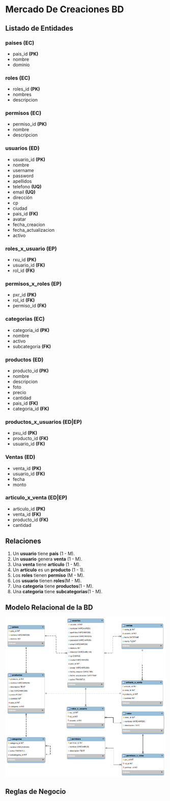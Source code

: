 # Mercado De Creaciones BD

## Listado de Entidades

### paises (EC)

- pais_id **(PK)**
- nombre
- dominio

### roles (EC)

- roles_id **(PK)**
- nombres
- descripcion

### permisos **(EC)**

- permiso_id **(PK)**
- nombre
- descripcion

### usuarios (ED)

- usuario_id **(PK)**
- nombre
- username
- password
- apellidos
- telefono **(UQ)**
- email **(UQ)**
- dirección
- cp
- ciudad
- pais_id **(FK)**
- avatar
- fecha_creacion
- fecha_actualizacion
- activo

### roles\_x\_usuario **(EP)**

- rxu_id **(PK)**
- usuario_id **(FK)**
- rol_id **(FK)**

### permisos\_x\_roles **(EP)**

- pxr_id **(PK)**
- rol_id **(FK)**
- permiso_id **(FK)**

### categorias (EC)

- categoria_id **(PK)**
- nombre
- activo
- subcategoria **(FK)**

### productos (ED)

- producto_id **(PK)**
- nombre
- descripcion
- foto
- precio
- cantidad
- pais_id **(FK)**
- categoria_id **(FK)**

### productos\_x\_usuarios (ED|EP)

- pxu_id **(PK)**
- producto_id **(FK)**
- usuario_id **(FK)**

### Ventas (ED)
- venta_id **(PK)**
- usuario_id **(FK)**
- fecha
- monto

### articulo_x_venta (ED|EP)

- articulo_id **(PK)**
- venta_id **(FK)**
- producto_id **(FK)**
- cantidad 

## Relaciones
1. Un **usuario** tiene **país** (1 - M).
2. Un **usuario** genera **venta** (1 - M).
3. Una **venta** tiene **artículo** (1 - M).
4. Un **artículo** es un **producto** (1 - 1).
5. Los **roles** tienen **permiso** (M - M).
6. Los **usuario** tienen **roles**(M - M).
7. Una **categoria** tiene **productos**(1 - M).
8. Una **categoria** tiene **subcategorias**(1 - M).

## Modelo Relacional de la BD

![Imagen modelo](/models/mercado-de-creaciones-modelo.png)

## Reglas de Negocio
